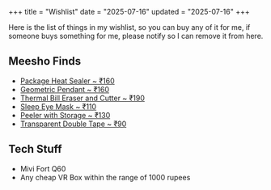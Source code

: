 +++
title = "Wishlist"
date = "2025-07-16"
updated = "2025-07-16"
+++

Here is the list of things in my wishlist, so you can buy any of it for me, if someone buys something for me, please notify so I can remove it from here.  

##  Meesho Finds
- [Package Heat Sealer ~ ₹160](https://www.meesho.com/portable-heat-sealer-cutter-with-usb-charging-cable-2-in-1-mini-food-bag-re-seller-pack-of-1/p/97yqpk)
- [Geometric Pendant ~ ₹160](https://www.meesho.com/geometric-black-stainless-steel-pendant-necklace-with-chain-for-men-boys/p/7rqo9d)
- [Thermal Bill Eraser and Cutter ~ ₹190](https://www.meesho.com/2-in-1-thermal-paper-correction-fluid-with-unboxing-knife-thermal-paper-data-fluid-information-anti-leakage-protection-correction-fluid-for-package-labels-bills/p/95jnv2)
- [Sleep Eye Mask ~ ₹110 ](https://www.meesho.com/ymir-nap-eye-mask-for-sleeping-smooth-sleeping-mask-sleep-mask-with-adjustable-strap/p/4a3pi8)
- [Peeler with Storage ~ ₹130](https://www.meesho.com/lyud-1pcs-multi-functional-storage-peelervegetable-peelerfruit-peeler-peeler-with-containersuitable-for-home-and-kitchen-usemulticolor/p/7s2i2e)
- [Transparent Double Tape ~ ₹90](https://www.meesho.com/nano-tape-multipurpose-double-sided-tape-adhesive-silicone-tape-heavy-duty-heat-resistant-multi-functional-removable-washable-reusable-anti-slip-gel-nano-grip-tape-grip-tape/p/871e4j)

## Tech Stuff
- Mivi Fort Q60
- Any cheap VR Box within the range of 1000 rupees
